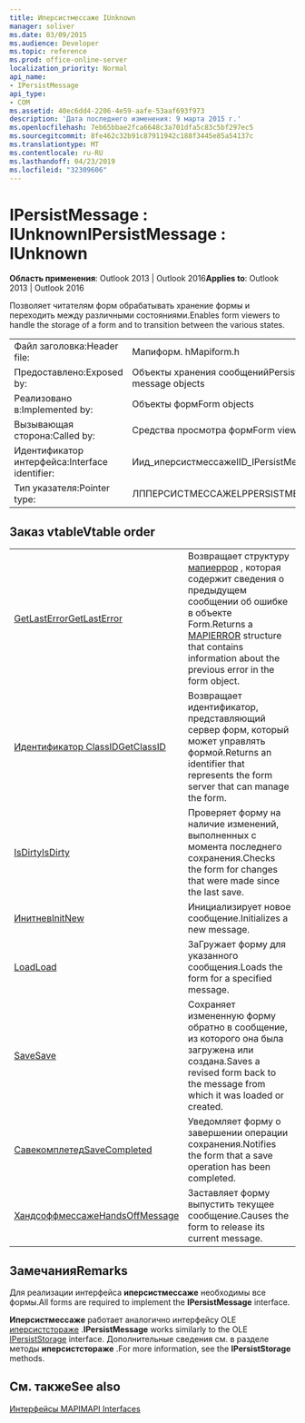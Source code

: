 ```yaml
---
title: Иперсистмессаже IUnknown
manager: soliver
ms.date: 03/09/2015
ms.audience: Developer
ms.topic: reference
ms.prod: office-online-server
localization_priority: Normal
api_name:
- IPersistMessage
api_type:
- COM
ms.assetid: 40ec6dd4-2206-4e59-aafe-53aaf693f973
description: 'Дата последнего изменения: 9 марта 2015 г.'
ms.openlocfilehash: 7eb65bbae2fca6648c3a701dfa5c83c5bf297ec5
ms.sourcegitcommit: 8fe462c32b91c87911942c188f3445e85a54137c
ms.translationtype: MT
ms.contentlocale: ru-RU
ms.lasthandoff: 04/23/2019
ms.locfileid: "32309606"
---
```

# <a name="ipersistmessage--iunknown"></a><span data-ttu-id="a8917-103">IPersistMessage : IUnknown</span><span class="sxs-lookup"><span data-stu-id="a8917-103">IPersistMessage : IUnknown</span></span>

  
  
<span data-ttu-id="a8917-104">**Область применения**: Outlook 2013 | Outlook 2016</span><span class="sxs-lookup"><span data-stu-id="a8917-104">**Applies to**: Outlook 2013 | Outlook 2016</span></span> 
  
<span data-ttu-id="a8917-105">Позволяет читателям форм обрабатывать хранение формы и переходить между различными состояниями.</span><span class="sxs-lookup"><span data-stu-id="a8917-105">Enables form viewers to handle the storage of a form and to transition between the various states.</span></span>
  
|||
|:-----|:-----|
|<span data-ttu-id="a8917-106">Файл заголовка:</span><span class="sxs-lookup"><span data-stu-id="a8917-106">Header file:</span></span>  <br/> |<span data-ttu-id="a8917-107">Мапиформ. h</span><span class="sxs-lookup"><span data-stu-id="a8917-107">Mapiform.h</span></span>  <br/> |
|<span data-ttu-id="a8917-108">Предоставлено:</span><span class="sxs-lookup"><span data-stu-id="a8917-108">Exposed by:</span></span>  <br/> |<span data-ttu-id="a8917-109">Объекты хранения сообщений</span><span class="sxs-lookup"><span data-stu-id="a8917-109">Persist message objects</span></span>  <br/> |
|<span data-ttu-id="a8917-110">Реализовано в:</span><span class="sxs-lookup"><span data-stu-id="a8917-110">Implemented by:</span></span>  <br/> |<span data-ttu-id="a8917-111">Объекты форм</span><span class="sxs-lookup"><span data-stu-id="a8917-111">Form objects</span></span>  <br/> |
|<span data-ttu-id="a8917-112">Вызывающая сторона:</span><span class="sxs-lookup"><span data-stu-id="a8917-112">Called by:</span></span>  <br/> |<span data-ttu-id="a8917-113">Средства просмотра форм</span><span class="sxs-lookup"><span data-stu-id="a8917-113">Form viewers</span></span>  <br/> |
|<span data-ttu-id="a8917-114">Идентификатор интерфейса:</span><span class="sxs-lookup"><span data-stu-id="a8917-114">Interface identifier:</span></span>  <br/> |<span data-ttu-id="a8917-115">Иид_иперсистмессаже</span><span class="sxs-lookup"><span data-stu-id="a8917-115">IID_IPersistMessage</span></span>  <br/> |
|<span data-ttu-id="a8917-116">Тип указателя:</span><span class="sxs-lookup"><span data-stu-id="a8917-116">Pointer type:</span></span>  <br/> |<span data-ttu-id="a8917-117">ЛППЕРСИСТМЕССАЖЕ</span><span class="sxs-lookup"><span data-stu-id="a8917-117">LPPERSISTMESSAGE</span></span>  <br/> |
   
## <a name="vtable-order"></a><span data-ttu-id="a8917-118">Заказ vtable</span><span class="sxs-lookup"><span data-stu-id="a8917-118">Vtable order</span></span>

|||
|:-----|:-----|
|[<span data-ttu-id="a8917-119">GetLastError</span><span class="sxs-lookup"><span data-stu-id="a8917-119">GetLastError</span></span>](ipersistmessage-getlasterror.md) <br/> |<span data-ttu-id="a8917-120">Возвращает структуру [мапиеррор](mapierror.md) , которая содержит сведения о предыдущем сообщении об ошибке в объекте Form.</span><span class="sxs-lookup"><span data-stu-id="a8917-120">Returns a [MAPIERROR](mapierror.md) structure that contains information about the previous error in the form object.</span></span>  <br/> |
|[<span data-ttu-id="a8917-121">Идентификатор ClassID</span><span class="sxs-lookup"><span data-stu-id="a8917-121">GetClassID</span></span>](ipersistmessage-getclassid.md) <br/> |<span data-ttu-id="a8917-122">Возвращает идентификатор, представляющий сервер форм, который может управлять формой.</span><span class="sxs-lookup"><span data-stu-id="a8917-122">Returns an identifier that represents the form server that can manage the form.</span></span>  <br/> |
|[<span data-ttu-id="a8917-123">IsDirty</span><span class="sxs-lookup"><span data-stu-id="a8917-123">IsDirty</span></span>](ipersistmessage-isdirty.md) <br/> |<span data-ttu-id="a8917-124">Проверяет форму на наличие изменений, выполненных с момента последнего сохранения.</span><span class="sxs-lookup"><span data-stu-id="a8917-124">Checks the form for changes that were made since the last save.</span></span>  <br/> |
|[<span data-ttu-id="a8917-125">Инитнев</span><span class="sxs-lookup"><span data-stu-id="a8917-125">InitNew</span></span>](ipersistmessage-initnew.md) <br/> |<span data-ttu-id="a8917-126">Инициализирует новое сообщение.</span><span class="sxs-lookup"><span data-stu-id="a8917-126">Initializes a new message.</span></span>  <br/> |
|[<span data-ttu-id="a8917-127">Load</span><span class="sxs-lookup"><span data-stu-id="a8917-127">Load</span></span>](ipersistmessage-load.md) <br/> |<span data-ttu-id="a8917-128">ЗаГружает форму для указанного сообщения.</span><span class="sxs-lookup"><span data-stu-id="a8917-128">Loads the form for a specified message.</span></span>  <br/> |
|[<span data-ttu-id="a8917-129">Save</span><span class="sxs-lookup"><span data-stu-id="a8917-129">Save</span></span>](ipersistmessage-save.md) <br/> |<span data-ttu-id="a8917-130">Сохраняет измененную форму обратно в сообщение, из которого она была загружена или создана.</span><span class="sxs-lookup"><span data-stu-id="a8917-130">Saves a revised form back to the message from which it was loaded or created.</span></span>  <br/> |
|[<span data-ttu-id="a8917-131">Савекомплетед</span><span class="sxs-lookup"><span data-stu-id="a8917-131">SaveCompleted</span></span>](ipersistmessage-savecompleted.md) <br/> |<span data-ttu-id="a8917-132">Уведомляет форму о завершении операции сохранения.</span><span class="sxs-lookup"><span data-stu-id="a8917-132">Notifies the form that a save operation has been completed.</span></span>  <br/> |
|[<span data-ttu-id="a8917-133">Хандсоффмессаже</span><span class="sxs-lookup"><span data-stu-id="a8917-133">HandsOffMessage</span></span>](ipersistmessage-handsoffmessage.md) <br/> |<span data-ttu-id="a8917-134">Заставляет форму выпустить текущее сообщение.</span><span class="sxs-lookup"><span data-stu-id="a8917-134">Causes the form to release its current message.</span></span>  <br/> |
   
## <a name="remarks"></a><span data-ttu-id="a8917-135">Замечания</span><span class="sxs-lookup"><span data-stu-id="a8917-135">Remarks</span></span>

<span data-ttu-id="a8917-136">Для реализации интерфейса **иперсистмессаже** необходимы все формы.</span><span class="sxs-lookup"><span data-stu-id="a8917-136">All forms are required to implement the **IPersistMessage** interface.</span></span> 
  
 <span data-ttu-id="a8917-137">**Иперсистмессаже** работает аналогично интерфейсу OLE [иперсистстораже](https://msdn.microsoft.com/library/1c1a20fc-c101-4cbc-a7a6-30613aa387d7%28Office.15%29.aspx) .</span><span class="sxs-lookup"><span data-stu-id="a8917-137">**IPersistMessage** works similarly to the OLE [IPersistStorage](https://msdn.microsoft.com/library/1c1a20fc-c101-4cbc-a7a6-30613aa387d7%28Office.15%29.aspx) interface.</span></span> <span data-ttu-id="a8917-138">Дополнительные сведения см. в разделе методы **иперсистстораже** .</span><span class="sxs-lookup"><span data-stu-id="a8917-138">For more information, see the **IPersistStorage** methods.</span></span> 
  
## <a name="see-also"></a><span data-ttu-id="a8917-139">См. также</span><span class="sxs-lookup"><span data-stu-id="a8917-139">See also</span></span>



[<span data-ttu-id="a8917-140">Интерфейсы MAPI</span><span class="sxs-lookup"><span data-stu-id="a8917-140">MAPI Interfaces</span></span>](mapi-interfaces.md)

